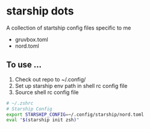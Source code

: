 # starship dots

A collection of startship config files specific to me

- gruvbox.toml
- nord.toml

## To use ...

1. Check out repo to ~/.config/
2. Set up starship env path in shell rc config file
3. Source shell rc config file

```zsh
# ~/.zshrc
# Starship Config
export STARSHIP_CONFIG=~/.config/starship/nord.toml
eval "$(starship init zsh)"
```
